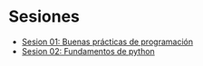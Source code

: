 # Sesiones

- [Sesion 01: Buenas prácticas de programación](https://gruneco.github.io/SesionesNeuroingenieria/Sesion01)
- [Sesion 02: Fundamentos de python](https://gruneco.github.io/SesionesNeuroingenieria/Sesion02)
